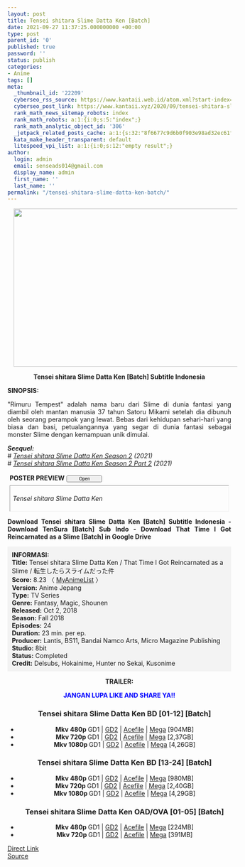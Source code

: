 ```yaml
---
layout: post
title: Tensei shitara Slime Datta Ken [Batch]
date: 2021-09-27 11:37:25.000000000 +00:00
type: post
parent_id: '0'
published: true
password: ''
status: publish
categories:
- Anime
tags: []
meta:
  _thumbnail_id: '22209'
  cyberseo_rss_source: https://www.kantaii.web.id/atom.xml?start-index=1&max-results=150
  cyberseo_post_link: https://www.kantaii.xyz/2020/09/tensei-shitara-slime-datta-ken-batch.html
  rank_math_news_sitemap_robots: index
  rank_math_robots: a:1:{i:0;s:5:"index";}
  rank_math_analytic_object_id: '306'
  _jetpack_related_posts_cache: a:1:{s:32:"8f6677c9d6b0f903e98ad32ec61f8deb";a:2:{s:7:"expires";i:1663483472;s:7:"payload";a:0:{}}}
  kata_make_header_transparent: default
  litespeed_vpi_list: a:1:{i:0;s:12:"empty result";}
author:
  login: admin
  email: senseads014@gmail.com
  display_name: admin
  first_name: ''
  last_name: ''
permalink: "/tensei-shitara-slime-datta-ken-batch/"
---
```

<div class="separator" style="clear: both; text-align: center;"><a href="https://1.bp.blogspot.com/--RjpnT30m5A/X7fU2yDWz9I/AAAAAAAADVk/OPnjcbzRR40ARmYCvNRuvD2itFIzjChswCLcBGAsYHQ/s1237/Tensei%2Bshitara%2BSlime%2BDatta%2BKen%2Ba.jpg" style="margin-left: 1em; margin-right: 1em;"><img border="0" data-original-height="689" data-original-width="1237" height="356" src="{{ site.baseurl }}/assets/2021/09/Tensei%2Bshitara%2BSlime%2BDatta%2BKen%2Ba.jpg" width="640" /></a></div>
<p>
<div style="text-align: center;"><b>Tensei shitara Slime Datta Ken [Batch] Subtitle Indonesia</b></div>
<p><b>SINOPSIS:</b>
<div style="text-align: justify;">"Rimuru Tempest" adalah nama baru dari Slime di dunia fantasi yang diambil oleh mantan manusia 37 tahun Satoru Mikami setelah dia dibunuh oleh seorang perampok yang lewat. Bebas dari kehidupan sehari-hari yang biasa dan basi, petualangannya yang segar di dunia fantasi sebagai monster Slime dengan kemampuan unik dimulai.</p>
<p><i><b>Seequel: </b></i><br /><i># <a href="http://www.kantaii.xyz/2021/01/tensei-shitara-slime-datta-ken-season-2.html" target="_blank" rel="noopener">Tensei shitara Slime Datta Ken Season 2</a> (2021)</i><br /><i># <a href="https://www.kantaii.xyz/2021/07/tensei-shitara-slime-datta-ken-season2-part-2.html" target="_blank" rel="noopener">Tensei shitara Slime Datta Ken Season 2 Part 2</a> (2021)</i></p>
<p> <a name="more"></a>
<div>
<div style="margin: 5px;">
<div class="smallfont" style="margin-bottom: 2px;"><span style="font-weight: bold;">POSTER PREVIEW</span><input onclick="if (this.parentNode.parentNode.getElementsByTagName('div')[1].getElementsByTagName('div')[0].style.display != '') { this.parentNode.parentNode.getElementsByTagName('div')[1].getElementsByTagName('div')[0].style.display = ''; this.innerText = ''; this.value = ' Close..'; } else { this.parentNode.parentNode.getElementsByTagName('div')[1].getElementsByTagName('div')[0].style.display = 'none'; this.innerText = ''; this.value = ' Clik Here'; }" style="font-size: 10px; margin: 5px; padding: 0px; width: 80px;" type="button" value="Open" /></div>
<div class="alt2" style="border: 1px inset; margin: 0px; padding: 6px;">
<div style="display: none;">
<div class="separator" style="clear: both; text-align: center;"><a href="https://1.bp.blogspot.com/-nNN8x-yfgpE/X7fU3pUKSWI/AAAAAAAADVw/IgP5zgsvaIcfbOpbnm3t9ncz333V2L6PQCLcBGAsYHQ/s1000/Tensei%2Bshitara%2BSlime%2BDatta%2BKen%2Bd.jpg" style="margin-left: 1em; margin-right: 1em;"><img border="0" data-original-height="1000" data-original-width="706" height="640" src="{{ site.baseurl }}/assets/2021/09/Tensei%2Bshitara%2BSlime%2BDatta%2BKen%2Bd.jpg" width="452" /></a></div>
<p>
<div class="separator" style="clear: both; text-align: center;"><a href="https://1.bp.blogspot.com/-c6nSYXa76H8/X7fU2_MdCWI/AAAAAAAADVo/DD86vvjxuW8tv3eWO7K4q3lEaa7WpgTiwCLcBGAsYHQ/s1200/Tensei%2Bshitara%2BSlime%2BDatta%2BKen%2Bc.jpg" style="margin-left: 1em; margin-right: 1em;"><img border="0" data-original-height="1200" data-original-width="845" height="640" src="{{ site.baseurl }}/assets/2021/09/Tensei%2Bshitara%2BSlime%2BDatta%2BKen%2Bc.jpg" width="450" /></a></div>
<p>
<div class="separator" style="clear: both; text-align: center;"><a href="https://1.bp.blogspot.com/-0vAlfwk6U4A/X7fU28cYQ4I/AAAAAAAADVs/hwtCSAUuGXgua7qLmc6_AfkwCinxjVzjACLcBGAsYHQ/s908/Tensei%2Bshitara%2BSlime%2BDatta%2BKen%2Bb.jpg" style="margin-left: 1em; margin-right: 1em;"><img border="0" data-original-height="908" data-original-width="640" height="640" src="{{ site.baseurl }}/assets/2021/09/Tensei%2Bshitara%2BSlime%2BDatta%2BKen%2Bb.jpg" width="452" /></a></div>
<p>
<div class="separator" style="clear: both; text-align: center;"><a href="https://1.bp.blogspot.com/--RjpnT30m5A/X7fU2yDWz9I/AAAAAAAADVk/OPnjcbzRR40ARmYCvNRuvD2itFIzjChswCLcBGAsYHQ/s1237/Tensei%2Bshitara%2BSlime%2BDatta%2BKen%2Ba.jpg" style="margin-left: 1em; margin-right: 1em;"><img border="0" data-original-height="689" data-original-width="1237" height="356" src="{{ site.baseurl }}/assets/2021/09/Tensei%2Bshitara%2BSlime%2BDatta%2BKen%2Ba.jpg" width="640" /></a></div>
<p>
<div class="separator" style="clear: both; text-align: center;"><a href="https://1.bp.blogspot.com/-E3zC_or6I_s/X7fU4dYgKuI/AAAAAAAADV0/oXAel7yjuKgkxSKx8FNID8BmnILcTHjgwCLcBGAsYHQ/s940/Tensei%2Bshitara%2BSlime%2BDatta%2BKen%2Be.jpg" style="margin-left: 1em; margin-right: 1em;"><img border="0" data-original-height="560" data-original-width="940" height="382" src="{{ site.baseurl }}/assets/2021/09/Tensei%2Bshitara%2BSlime%2BDatta%2BKen%2Be.jpg" width="640" /></a></div>
<p>
<div class="separator" style="clear: both; text-align: center;"><a href="https://1.bp.blogspot.com/-VRyd2G4IDwA/X1FyuFfEDcI/AAAAAAAADDA/sM1AGBoAulU1tP56ELAOlyAkxumXkzEaQCLcBGAsYHQ/s1600/Tensei%2Bshitara%2BSlime%2BDatta%2BKen%2BNew.png" style="margin-left: 1em; margin-right: 1em;"><img border="0" data-original-height="620" data-original-width="930" height="426" src="{{ site.baseurl }}/assets/2021/09/Tensei%2Bshitara%2BSlime%2BDatta%2BKen%2BNew.png" width="640" /></a></div>
<p> </div>
<p><em>Tensei shitara Slime Datta Ken</em></div>
</div>
</div>
<p><b>Download Tensei shitara Slime Datta Ken [Batch] Subtitle Indonesia - Download TenSura [Batch] Sub Indo - Download That Time I Got Reincarnated as a Slime [Batch] in Google Drive</b>
<div style="background-color: #f3f3f3; padding: 10px; text-align: left;"><b>INFORMASI:</b><br /><b>Title:</b> Tensei shitara Slime Datta Ken / That Time I Got Reincarnated as a Slime / 転生したらスライムだった件<br /><b>Score:</b> 8.23 〈 <a href="https://myanimelist.net/anime/37430/Tensei_shitara_Slime_Datta_Ken?q=tensei" target="_blank" rel="noopener">MyAnimeList</a> 〉<br /><b>Version:</b> Anime Jepang<br /><b>Type:</b> TV Series<br /><b>Genre:</b> Fantasy, Magic, Shounen<br /><b>Released:</b> Oct 2, 2018<br /><b>Season:</b> Fall 2018<br /><b>Episodes:</b> 24<br /><b>Duration:</b> 23 min. per ep.<br /><b>Producer:</b> Lantis, BS11, Bandai Namco Arts, Micro Magazine Publishing<br /><b>Studio:</b> 8bit<br /><b>Status:</b> Completed<br /><b>Credit:</b> Delsubs, Hokainime, Hunter no Sekai, Kusonime</div>
<p>
<div style="text-align: center;"><b>TRAILER:</b></div>
<p>
<div style="text-align: center;"><b><span style="color: blue;">JANGAN LUPA LIKE AND SHARE YA!!</span></b></div>
<div class="dl">
<ul />
<h3 style="text-align: center;">Tensei shitara Slime Datta Ken BD [01-12] [Batch]</h3>
<li style="text-align: center;"><b>Mkv 480p </b>GD1 | <a href="https://semawur.com/aCXa" target="_blank" rel="noopener">GD2</a> | <a href="https://apk.miuiku.com/L9Fs7r3HPw" target="_blank" rel="noopener">Acefile</a> | <a href="https://semawur.com/jIlM56Z" target="_blank" rel="noopener">Mega</a> [904MB]</li>
<li style="text-align: center;"><b>Mkv 720p </b>GD1 | <a href="https://semawur.com/uro0u" target="_blank" rel="noopener">GD2</a> | <a href="https://apk.miuiku.com/2ufu" target="_blank" rel="noopener">Acefile</a> | <a href="https://semawur.com/MuA0hhUlHdbg" target="_blank" rel="noopener">Mega</a> [2,37GB]</li>
<li style="text-align: center;"><b>Mkv 1080p </b>GD1 | <a href="https://semawur.com/KLdmDf3T8Uvp" target="_blank" rel="noopener">GD2</a> | <a href="https://apk.miuiku.com/wpRPvseAI" target="_blank" rel="noopener">Acefile</a> | <a href="https://semawur.com/5IvFhVIC" target="_blank" rel="noopener">Mega</a> [4,26GB]</li>
</div>
<div class="dl">
<ul />
<h3 style="text-align: center;">Tensei shitara Slime Datta Ken BD [13-24] [Batch]</h3>
<li style="text-align: center;"><b>Mkv 480p </b>GD1 | <a href="https://apk.miuiku.com/2vcbWpY" target="_blank" rel="noopener">GD2</a> | <a href="https://semawur.com/fYQgwJ3L" target="_blank" rel="noopener">Acefile</a> | <a href="https://apk.miuiku.com/qFa9AWyYtk" target="_blank" rel="noopener">Mega</a> [980MB]</li>
<li style="text-align: center;"><b>Mkv 720p </b>GD1 | <a href="https://apk.miuiku.com/Z5byQfl" target="_blank" rel="noopener">GD2</a> | <a href="https://semawur.com/LKywt" target="_blank" rel="noopener">Acefile</a> | <a href="https://apk.miuiku.com/KXoKSeO0Cz" target="_blank" rel="noopener">Mega</a> [2,40GB]</li>
<li style="text-align: center;"><b>Mkv 1080p </b>GD1 | <a href="https://apk.miuiku.com/St1hLbgHCS" target="_blank" rel="noopener">GD2</a> | <a href="https://semawur.com/dAFCsULRbO" target="_blank" rel="noopener">Acefile</a> | <a href="https://apk.miuiku.com/puxpc0qYd" target="_blank" rel="noopener">Mega</a> [4,29GB]</li>
</div>
<div class="dl">
<ul />
<h3 style="text-align: center;">Tensei shitara Slime Datta Ken OAD/OVA [01-05] [Batch]</h3>
<li style="text-align: center;"><b>Mkv 480p </b>GD1 | <a href="https://semawur.com/CmWahZ" target="_blank" rel="noopener">GD2</a> | <a href="https://apk.miuiku.com/FiVIX6Y" target="_blank" rel="noopener">Acefile</a> | <a href="https://semawur.com/qBjlfZ" target="_blank" rel="noopener">Mega</a> [224MB]</li>
<li style="text-align: center;"><b>Mkv 720p </b>GD1 | <a href="https://semawur.com/LQFqNoTWWU" target="_blank" rel="noopener">GD2</a> | <a href="https://apk.miuiku.com/zWp0Bv" target="_blank" rel="noopener">Acefile</a> | <a href="https://semawur.com/B7H0Ke8Jt" target="_blank" rel="noopener">Mega</a> [391MB]</li>
</div></div>
<link rel="stylesheet" href="https://cdnjs.cloudflare.com/ajax/libs/font-awesome/4.7.0/css/font-awesome.min.css" />
<div class="divbtn"> <a href="https://handymansurrender.com/fihup8buzv?key=94550f7ce39444073321dde3b8782f97" class="btn"><i class="fa fa-download"></i> Direct Link</a> <br /><a href="https://www.kantaii.xyz/2020/09/tensei-shitara-slime-datta-ken-batch.html">Source</a> </div>
